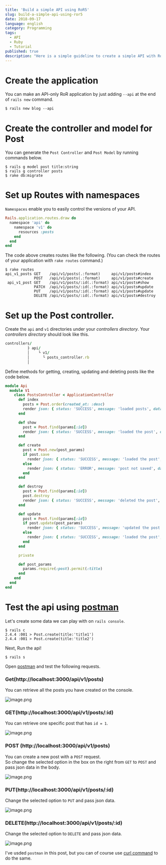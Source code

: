 ```yaml
---
title: 'Build a simple API using RoR5'
slug: build-a-simple-api-using-ror5
date: 2018-09-17
language: english
category: Programming
tags:
  - API
  - Ruby
  - Tutorial
published: true
description: "Here is a simple guideline to create a simple API with RoR. In this post, I'll create a simple blog like application that users can read, create, update and delete posts on."
---
```


# Create the application

You can make an API-only RoR application by just adding `--api` at the end of `rails new` command.

```console
$ rails new blog --api
```

# Create the controller and model for Post

You can generate the `Post Controller` and `Post Model` by running commands below.

```console
$ rails g model post title:string
$ rails g controller posts
$ rake db:migrate
```

# Set up Routes with namespaces

`Namespaces` enable you to easily control the versions of your API.

```Ruby
Rails.application.routes.draw do
  namespace 'api' do
    namespace 'v1' do
      resources :posts
    end
  end
end
```

The code above creates routes like the following. (You can check the routes of your application with `rake routes` command.)

```console
$ rake routes
api_v1_posts GET    /api/v1/posts(.:format)     api/v1/posts#index
             POST   /api/v1/posts(.:format)     api/v1/posts#create
 api_v1_post GET    /api/v1/posts/:id(.:format) api/v1/posts#show
             PATCH  /api/v1/posts/:id(.:format) api/v1/posts#update
             PUT    /api/v1/posts/:id(.:format) api/v1/posts#update
             DELETE /api/v1/posts/:id(.:format) api/v1/posts#destroy
```

# Set up the Post controller.

Create the `api` and `v1` directories under your _controllers directory_. Your _controllers directory_ should look like this.

```Ruby
controllers/
          ├ api/
          │    └ v1/
          │      └ posts_controller.rb
          │
```

Define methods for getting, creating, updating and deleting posts like the code below.

```Ruby
module Api
  module V1
    class PostsController < ApplicationController
      def index
        posts = Post.order(created_at: :desc)
        render json: { status: 'SUCCESS', message: 'loaded posts', data: posts }
      end

      def show
        post = Post.find(params[:id])
        render json: { status: 'SUCCESS', message: 'loaded the post', data: post }
      end

      def create
        post = Post.new(post_params)
        if post.save
          render json: { status: 'SUCCESS', message: 'loaded the post', data: post }
        else
          render json: { status: 'ERROR', message: 'post not saved', data: post.errors }
        end
      end

      def destroy
        post = Post.find(params[:id])
        post.destroy
        render json: { status: 'SUCCESS', message: 'deleted the post', data: post }
      end

      def update
        post = Post.find(params[:id])
        if post.update(post_params)
          render json: { status: 'SUCCESS', message: 'updated the post', data: post }
        else
          render json: { status: 'SUCCESS', message: 'loaded the post', data: post }
        end
      end

      private

      def post_params
        params.require(:post).permit(:title)
      end
    end
  end
end
```

# Test the api using [postman](https://www.getpostman.com/)

Let's create some data we can play with on `rails console`.

```
$ rails c
2.4.4 :001 > Post.create(title:'title1')
2.4.4 :001 > Post.create(title:'title2')
```

Next, Run the api!

```console
$ rails s
```

Open [postman](https://www.getpostman.com/) and test the following requests.

### Get(http://localhost:3000/api/v1/posts)

You can retrieve all the posts you have created on the console.

![image.png](https://qiita-image-store.s3.amazonaws.com/0/258219/bd494dc7-7303-c48b-f0d5-a784331f1c50.png)

### GET(http://localhost:3000/api/v1/posts/:id)

You can retrieve one specific post that has `id = 1`.

![image.png](https://qiita-image-store.s3.amazonaws.com/0/258219/0f35b92e-f51c-4bba-1db4-69ac07035b19.png)

### POST (http://localhost:3000/api/v1/posts)

You can create a new post with a `POST` request.  
So change the selected option in the box on the right from `GET` to `POST` and pass json data in the body.

![image.png](https://qiita-image-store.s3.amazonaws.com/0/258219/0fb6d53a-f0f8-fdef-170e-3ca79d7457b7.png)

### PUT(http://localhost:3000/api/v1/posts/:id)

Change the selected option to `PUT` and pass json data.

![image.png](https://qiita-image-store.s3.amazonaws.com/0/258219/76d01d80-99ea-0980-2042-b52971dd2a05.png)

### DELETE(http://localhost:3000/api/v1/posts/:id)

Change the selected option to `DELETE` and pass json data.

![image.png](https://qiita-image-store.s3.amazonaws.com/0/258219/d37392ff-eb77-14fc-17d1-86a42a9adcd6.png)

I've usded `postman` in this post, but you can of course use [curl command](https://curl.haxx.se/docs/manpage.html) to do the same.
